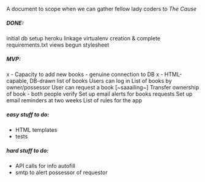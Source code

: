 A document to scope when we can gather fellow lady coders to *The Cause*

##### DONE:
initial db setup
heroku linkage
virtualenv creation & complete requirements.txt
views begun
stylesheet

##### MVP:
x - Capacity to add new books - genuine connection to DB
x - HTML-capable, DB-drawn list of books
Users can log in 
List of books by owner/possessor
User can request a book [~saaailing~]
Transfer ownership of book - both people verify
Set up email alerts for books requests
Set up email reminders at two weeks
List of rules for the app

##### easy stuff to do:
 - HTML templates
 - tests

##### hard stuff to do:
 - API calls for info autofill
 - smtp to alert possessor of requestor

